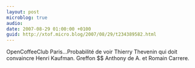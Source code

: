 ```yaml
---
layout: post
microblog: true
audio: 
date: 2007-08-29 01:00:00 +0100
guid: http://xtof.micro.blog/2007/08/29/t234389582.html
---
```

OpenCoffeeClub Paris...Probabilité de voir Thierry Thevenin qui doit convaincre  Henri Kaufman. Greffon $$ Anthony de A. et Romain Carrere.
